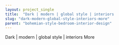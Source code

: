 ```yaml
---
layout: project_single
title:  "Dark | modern | global style | interiors                                                                                                                                                      More"
slug: "dark-modern-global-style-interiors-more"
parent: "bohemian-style-bedroom-interior-design"
---
```

Dark | modern | global style | interiors                                                                                                                                                      More